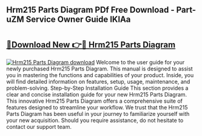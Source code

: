 ## Hrm215 Parts Diagram PDf Free Download - Part-uZM Service Owner Guide IKlAa

# <h2><a href="http://dfnacf.blite.top/?on=Hrm215+Parts+Diagram">🔗Download New 👉🔴 Hrm215 Parts Diagram</a></h2>

[![Hrm215 Parts Diagram download](https://i.imgur.com/lujVjoI.png)](http://dfnacf.blite.top/?on=Hrm215+Parts+Diagram)
Welcome to the user guide for your newly purchased Hrm215 Parts Diagram. This manual is designed to assist you in mastering the functions and capabilities of your product. Inside, you will find detailed information on features, setup, usage, maintenance, and problem-solving. Step-by-Step Installation Guide This section provides a clear and concise installation guide for your new Hrm215 Parts Diagram. This innovative Hrm215 Parts Diagram offers a comprehensive suite of features designed to streamline your workflow. We trust that the Hrm215 Parts Diagram has been useful in your journey to familiarize yourself with your new acquisition. Should you require assistance, do not hesitate to contact our support team.
